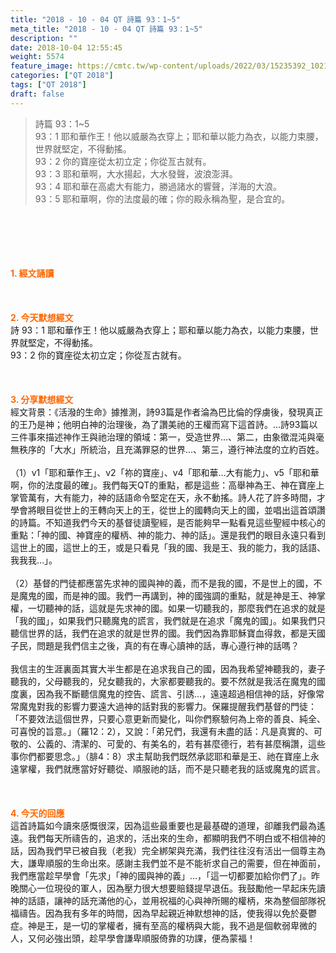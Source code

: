 ```yaml
---
title: "2018 - 10 - 04 QT 詩篇 93：1~5"
meta_title: "2018 - 10 - 04 QT 詩篇 93：1~5"
description: ""
date: 2018-10-04 12:55:45
weight: 5574
feature_image: https://cmtc.tw/wp-content/uploads/2022/03/15235392_10211799862337740_180693556567566654_o-1.webp
categories: ["QT 2018"]
tags: ["QT 2018"]
draft: false
---
```


<blockquote>詩篇 93：1~5<br />
93：1 耶和華作王！他以威嚴為衣穿上；耶和華以能力為衣，以能力束腰，世界就堅定，不得動搖。<br />
93：2 你的寶座從太初立定；你從亙古就有。<br />
93：3 耶和華啊，大水揚起，大水發聲，波浪澎湃。<br />
93：4 耶和華在高處大有能力，勝過諸水的響聲，洋海的大浪。<br />
93：5 耶和華啊，你的法度最的確；你的殿永稱為聖，是合宜的。</blockquote><br />
&nbsp;<br />
<br />
&nbsp;<br />
<br />
<span style="color: #ff6600;"><strong>1. </strong><strong>經文誦讀</strong></span><br />
<br />
<span style="color: #ff6600;"><strong> </strong></span><br />
<br />
<span style="color: #ff6600;"><strong>2. 今天默想</strong><strong>經文<br />
</strong></span>詩 93：1 耶和華作王！他以威嚴為衣穿上；耶和華以能力為衣，以能力束腰，世界就堅定，不得動搖。<br />
93：2 你的寶座從太初立定；你從亙古就有。<br />
<br />
&nbsp;<br />
<br />
<span style="color: #ff6600;"><strong>3. 分享默想經文<br />
</strong></span>經文背景：《活潑的生命》據推測，詩93篇是作者淪為巴比倫的俘虜後，發現真正的王乃是神；他明白神的治理後，為了讚美祂的王權而寫下這首詩。…詩93篇以三件事來描述神作王與祂治理的領域：第一，受造世界…、第二，由象徵混沌與毫無秩序的「大水」所統治，且充滿罪惡的世界…、第三，遵行神法度的立約百姓。<br />
<br />
（1）v1「耶和華作王」、v2「祢的寶座」、v4「耶和華…大有能力」、v5「耶和華啊，你的法度最的確」。我們每天QT的重點，都是這些：高舉神為王、神在寶座上掌管萬有，大有能力，神的話語命令堅定在天，永不動搖。詩人花了許多時間，才學會將眼目從世上的王轉向天上的王，從世上的國轉向天上的國，並唱出這首頌讚的詩篇。不知道我們今天的基督徒讀聖經，是否能夠早一點看見這些聖經中核心的重點：「神的國、神寶座的權柄、神的能力、神的話」。還是我們的眼目永遠只看到這世上的國，這世上的王，或是只看見「我的國、我是王、我的能力，我的話語、我我我…」。<br />
<br />
（2）基督的門徒都應當先求神的國與神的義，而不是我的國，不是世上的國，不是魔鬼的國，而是神的國。我們一再講到，神的國強調的重點，就是神是王、神掌權，一切聽神的話，這就是先求神的國。如果一切聽我的，那麼我們在追求的就是「我的國」，如果我們只聽魔鬼的謊言，我們就是在追求「魔鬼的國」。如果我們只聽信世界的話，我們在追求的就是世界的國。我們因為靠耶穌寶血得救，都是天國子民，問題是我們信主之後，真的有在專心讀神的話，專心遵行神的話嗎？<br />
<br />
我信主的生涯裏面其實大半生都是在追求我自己的國，因為我希望神聽我的，妻子聽我的，父母聽我的，兒女聽我的，大家都要聽我的。要不然就是我活在魔鬼的國度裏，因為我不斷聽信魔鬼的控告、謊言、引誘…，遠遠超過相信神的話，好像常常魔鬼對我的影響力要遠大過神的話對我的影響力。保羅提醒我們基督的門徒：「不要效法這個世界，只要心意更新而變化，叫你們察驗何為上帝的善良、純全、可喜悅的旨意。」（羅12：2），又說：「弟兄們，我還有未盡的話：凡是真實的、可敬的、公義的、清潔的、可愛的、有美名的，若有甚麼德行，若有甚麼稱讚，這些事你們都要思念。」（腓4：8）求主幫助我們既然承認耶和華是王、祂在寶座上永遠掌權，我們就應當好好聽從、順服祂的話，而不是只聽老我的話或魔鬼的謊言。<br />
<br />
&nbsp;<br />
<br />
<span style="color: #ff6600;"><strong>4. 今天的回應<br />
</strong></span>這首詩篇如今讀來感慨很深，因為這些最重要也是最基礎的道理，卻離我們最為遙遠。我們每天所禱告的，追求的，活出來的生命，都顯明我們不明白或不相信神的話，因為我們早已被自我（老我）完全綁架與充滿，我們往往沒有活出一個尊主為大，謙卑順服的生命出來。感謝主我們並不是不能祈求自己的需要，但在神面前，我們應當趁早學會「先求」「神的國與神的義」…，「這一切都要加給你們了」。昨晚關心一位現役的軍人，因為壓力很大想要賠錢提早退伍。我鼓勵他一早起床先讀神的話語，讓神的話充滿他的心，並用祝福的心與神所賜的權柄，來為整個部隊祝福禱告。因為我有多年的時間，因為早起親近神默想神的話，使我得以免於憂鬱症。神是王，是一切的掌權者，擁有至高的權柄與大能，我不過是個軟弱卑微的人，又何必強出頭，趁早學會謙卑順服倚靠的功課，便為蒙福！<br />
<br />
&nbsp;
        